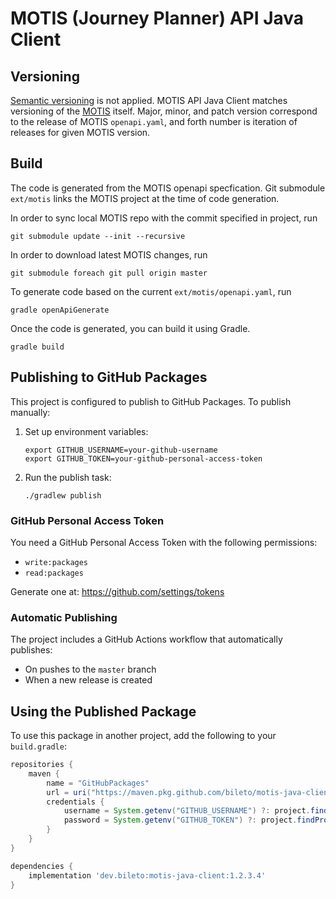 # MOTIS (Journey Planner) API Java Client

## Versioning

[Semantic versioning](https://semver.org/) is not applied. MOTIS API Java Client matches versioning of the [MOTIS](https://github.com/motis-project/motis) itself. Major, minor, and patch version correspond to the release of MOTIS `openapi.yaml`, and forth number is iteration of releases for given MOTIS version.

## Build

The code is generated from the MOTIS openapi specfication. Git submodule `ext/motis` links the MOTIS project at the time of code generation.

In order to sync local MOTIS repo with the commit specified in project, run
```shell
git submodule update --init --recursive
```

In order to download latest MOTIS changes, run 

```shell
git submodule foreach git pull origin master
```

To generate code based on the current `ext/motis/openapi.yaml`, run

```shell
gradle openApiGenerate
```

Once the code is generated, you can build it using Gradle.

```shell
gradle build
```

## Publishing to GitHub Packages

This project is configured to publish to GitHub Packages. To publish manually:

1. Set up environment variables:
   ```shell
   export GITHUB_USERNAME=your-github-username
   export GITHUB_TOKEN=your-github-personal-access-token
   ```

2. Run the publish task:
   ```shell
   ./gradlew publish
   ```

### GitHub Personal Access Token

You need a GitHub Personal Access Token with the following permissions:
- `write:packages`
- `read:packages`

Generate one at: https://github.com/settings/tokens

### Automatic Publishing

The project includes a GitHub Actions workflow that automatically publishes:
- On pushes to the `master` branch
- When a new release is created

## Using the Published Package

To use this package in another project, add the following to your `build.gradle`:

```gradle
repositories {
    maven {
        name = "GitHubPackages"
        url = uri("https://maven.pkg.github.com/bileto/motis-java-client")
        credentials {
            username = System.getenv("GITHUB_USERNAME") ?: project.findProperty("gpr.user")
            password = System.getenv("GITHUB_TOKEN") ?: project.findProperty("gpr.key")
        }
    }
}

dependencies {
    implementation 'dev.bileto:motis-java-client:1.2.3.4'
}
```
